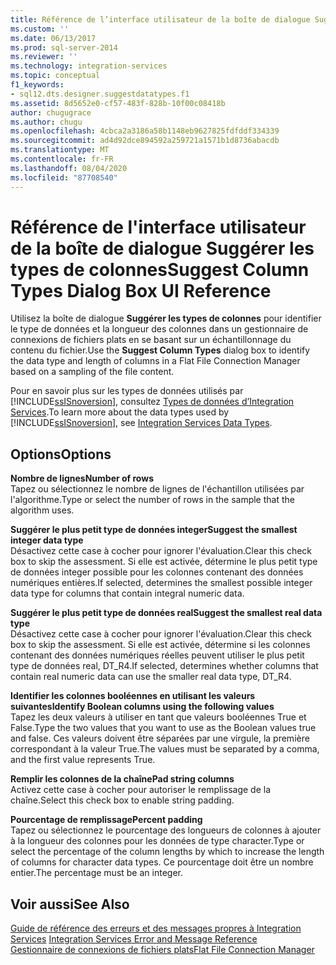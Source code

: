 ```yaml
---
title: Référence de l’interface utilisateur de la boîte de dialogue Suggérer les types de colonnes | Microsoft Docs
ms.custom: ''
ms.date: 06/13/2017
ms.prod: sql-server-2014
ms.reviewer: ''
ms.technology: integration-services
ms.topic: conceptual
f1_keywords:
- sql12.dts.designer.suggestdatatypes.f1
ms.assetid: 8d5652e0-cf57-483f-828b-10f00c08418b
author: chugugrace
ms.author: chugu
ms.openlocfilehash: 4cbca2a3186a58b1148eb9627825fdfddf334339
ms.sourcegitcommit: ad4d92dce894592a259721a1571b1d8736abacdb
ms.translationtype: MT
ms.contentlocale: fr-FR
ms.lasthandoff: 08/04/2020
ms.locfileid: "87708540"
---
```

# <a name="suggest-column-types-dialog-box-ui-reference"></a><span data-ttu-id="7f369-102">Référence de l'interface utilisateur de la boîte de dialogue Suggérer les types de colonnes</span><span class="sxs-lookup"><span data-stu-id="7f369-102">Suggest Column Types Dialog Box UI Reference</span></span>
  <span data-ttu-id="7f369-103">Utilisez la boîte de dialogue **Suggérer les types de colonnes** pour identifier le type de données et la longueur des colonnes dans un gestionnaire de connexions de fichiers plats en se basant sur un échantillonnage du contenu du fichier.</span><span class="sxs-lookup"><span data-stu-id="7f369-103">Use the **Suggest Column Types** dialog box to identify the data type and length of columns in a Flat File Connection Manager based on a sampling of the file content.</span></span>  
  
 <span data-ttu-id="7f369-104">Pour en savoir plus sur les types de données utilisés par [!INCLUDE[ssISnoversion](../../includes/ssisnoversion-md.md)], consultez [Types de données d’Integration Services](../data-flow/integration-services-data-types.md).</span><span class="sxs-lookup"><span data-stu-id="7f369-104">To learn more about the data types used by [!INCLUDE[ssISnoversion](../../includes/ssisnoversion-md.md)], see [Integration Services Data Types](../data-flow/integration-services-data-types.md).</span></span>  
  
## <a name="options"></a><span data-ttu-id="7f369-105">Options</span><span class="sxs-lookup"><span data-stu-id="7f369-105">Options</span></span>  
 <span data-ttu-id="7f369-106">**Nombre de lignes**</span><span class="sxs-lookup"><span data-stu-id="7f369-106">**Number of rows**</span></span>  
 <span data-ttu-id="7f369-107">Tapez ou sélectionnez le nombre de lignes de l'échantillon utilisées par l'algorithme.</span><span class="sxs-lookup"><span data-stu-id="7f369-107">Type or select the number of rows in the sample that the algorithm uses.</span></span>  
  
 <span data-ttu-id="7f369-108">**Suggérer le plus petit type de données integer**</span><span class="sxs-lookup"><span data-stu-id="7f369-108">**Suggest the smallest integer data type**</span></span>  
 <span data-ttu-id="7f369-109">Désactivez cette case à cocher pour ignorer l'évaluation.</span><span class="sxs-lookup"><span data-stu-id="7f369-109">Clear this check box to skip the assessment.</span></span> <span data-ttu-id="7f369-110">Si elle est activée, détermine le plus petit type de données integer possible pour les colonnes contenant des données numériques entières.</span><span class="sxs-lookup"><span data-stu-id="7f369-110">If selected, determines the smallest possible integer data type for columns that contain integral numeric data.</span></span>  
  
 <span data-ttu-id="7f369-111">**Suggérer le plus petit type de données real**</span><span class="sxs-lookup"><span data-stu-id="7f369-111">**Suggest the smallest real data type**</span></span>  
 <span data-ttu-id="7f369-112">Désactivez cette case à cocher pour ignorer l'évaluation.</span><span class="sxs-lookup"><span data-stu-id="7f369-112">Clear this check box to skip the assessment.</span></span> <span data-ttu-id="7f369-113">Si elle est activée, détermine si les colonnes contenant des données numériques réelles peuvent utiliser le plus petit type de données real, DT_R4.</span><span class="sxs-lookup"><span data-stu-id="7f369-113">If selected, determines whether columns that contain real numeric data can use the smaller real data type, DT_R4.</span></span>  
  
 <span data-ttu-id="7f369-114">**Identifier les colonnes booléennes en utilisant les valeurs suivantes**</span><span class="sxs-lookup"><span data-stu-id="7f369-114">**Identify Boolean columns using the following values**</span></span>  
 <span data-ttu-id="7f369-115">Tapez les deux valeurs à utiliser en tant que valeurs booléennes True et False.</span><span class="sxs-lookup"><span data-stu-id="7f369-115">Type the two values that you want to use as the Boolean values true and false.</span></span> <span data-ttu-id="7f369-116">Ces valeurs doivent être séparées par une virgule, la première correspondant à la valeur True.</span><span class="sxs-lookup"><span data-stu-id="7f369-116">The values must be separated by a comma, and the first value represents True.</span></span>  
  
 <span data-ttu-id="7f369-117">**Remplir les colonnes de la chaîne**</span><span class="sxs-lookup"><span data-stu-id="7f369-117">**Pad string columns**</span></span>  
 <span data-ttu-id="7f369-118">Activez cette case à cocher pour autoriser le remplissage de la chaîne.</span><span class="sxs-lookup"><span data-stu-id="7f369-118">Select this check box to enable string padding.</span></span>  
  
 <span data-ttu-id="7f369-119">**Pourcentage de remplissage**</span><span class="sxs-lookup"><span data-stu-id="7f369-119">**Percent padding**</span></span>  
 <span data-ttu-id="7f369-120">Tapez ou sélectionnez le pourcentage des longueurs de colonnes à ajouter à la longueur des colonnes pour les données de type character.</span><span class="sxs-lookup"><span data-stu-id="7f369-120">Type or select the percentage of the column lengths by which to increase the length of columns for character data types.</span></span> <span data-ttu-id="7f369-121">Ce pourcentage doit être un nombre entier.</span><span class="sxs-lookup"><span data-stu-id="7f369-121">The percentage must be an integer.</span></span>  
  
## <a name="see-also"></a><span data-ttu-id="7f369-122">Voir aussi</span><span class="sxs-lookup"><span data-stu-id="7f369-122">See Also</span></span>  
 <span data-ttu-id="7f369-123">[Guide de référence des erreurs et des messages propres à Integration Services](../integration-services-error-and-message-reference.md) </span><span class="sxs-lookup"><span data-stu-id="7f369-123">[Integration Services Error and Message Reference](../integration-services-error-and-message-reference.md) </span></span>  
 [<span data-ttu-id="7f369-124">Gestionnaire de connexions de fichiers plats</span><span class="sxs-lookup"><span data-stu-id="7f369-124">Flat File Connection Manager</span></span>](file-connection-manager.md)  
  
  
